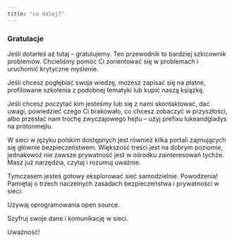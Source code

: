 ```yaml
---
title: "co dalej?"
---
```

### Gratulacje

Jeśli dotarłeś aż tutaj – gratulujemy. Ten przewodnik to bardziej szkicownik problemów. Chcieliśmy pomóc Ci zorientować się w problemach i uruchomić krytyczne myślenie.

Jeśli chcesz pogłębiać swoja wiedzę, możesz zapisać się na płatne, profilowane szkolenia z podobnej tematyki lub kupić naszą książkę.

Jeśli chcesz poczytać kim jesteśmy lub się z nami skontaktować, dać uwagi, powiedzieć czego Ci brakowało, co chcesz zobaczyć w przyszłości, albo przesłać nam trochę zwyczajowego hejtu – użyj prefixu lukeandgladys na protonmejlu.

W sieci w języku polskim dostępnych jest również kilka portali zajmujących się głównie bezpieczeństwem. Większość treści jest na dobrym poziomie, jednakowoż nie zawsze prywatność jest w ośrodku zainteresowań tychże. Masz już narzędzia, czytaj i rozumuj uważnie.

Tymczasem jesteś gotowy eksplorować sieć samodzielnie. Powodzenia! Pamiętaj o trzech naczelnych zasadach bezpieczeństwa i prywatności w sieci:

Używaj oprogramowania open source.

Szyfruj swoje dane i komunikację w sieci.

Uważność!
